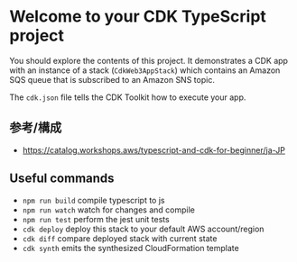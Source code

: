 # Welcome to your CDK TypeScript project

You should explore the contents of this project. It demonstrates a CDK app with an instance of a stack (`CdkWeb3AppStack`)
which contains an Amazon SQS queue that is subscribed to an Amazon SNS topic.

The `cdk.json` file tells the CDK Toolkit how to execute your app.

## 参考/構成
- https://catalog.workshops.aws/typescript-and-cdk-for-beginner/ja-JP


## Useful commands

* `npm run build`   compile typescript to js
* `npm run watch`   watch for changes and compile
* `npm run test`    perform the jest unit tests
* `cdk deploy`      deploy this stack to your default AWS account/region
* `cdk diff`        compare deployed stack with current state
* `cdk synth`       emits the synthesized CloudFormation template
